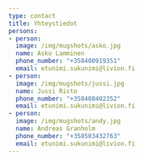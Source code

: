 ```yaml
---
type: contact
title: Yhteystiedot
persons:
- person:
  image: /img/mugshots/asko.jpg
  name: Asko Lamminen
  phone_number: "+358400919351"
  email: etunimi.sukunimi@livion.fi
- person:
  image: /img/mugshots/jussi.jpg
  name: Jussi Risto
  phone_number: "+358408402352"
  email: etunimi.sukunimi@livion.fi
- person:
  image: /img/mugshots/andy.jpg
  name: Andreas Granholm
  phone_number: "+358503432763"
  email: etunimi.sukunimi@livion.fi
---
```

